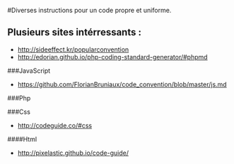 #Diverses instructions pour un code propre et uniforme.
## Plusieurs sites intérressants : 
  - http://sideeffect.kr/popularconvention
  - http://edorian.github.io/php-coding-standard-generator/#phpmd

###JavaScript
  - https://github.com/FlorianBruniaux/code_convention/blob/master/js.md

###Php

###Css
  - http://codeguide.co/#css

####Html
  - http://pixelastic.github.io/code-guide/
